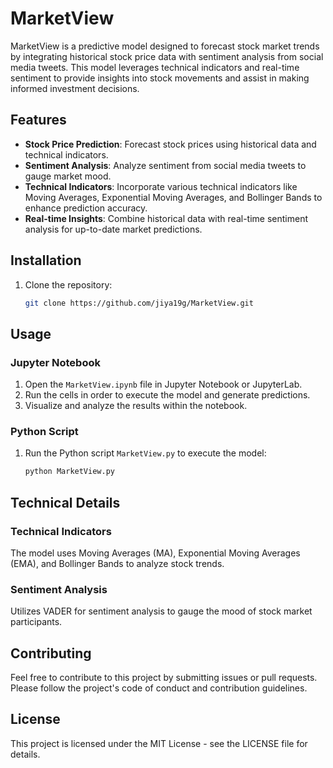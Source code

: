 # MarketView

MarketView is a predictive model designed to forecast stock market trends by integrating historical stock price data with sentiment analysis from social media tweets. This model leverages technical indicators and real-time sentiment to provide insights into stock movements and assist in making informed investment decisions.

## Features

- **Stock Price Prediction**: Forecast stock prices using historical data and technical indicators.
- **Sentiment Analysis**: Analyze sentiment from social media tweets to gauge market mood.
- **Technical Indicators**: Incorporate various technical indicators like Moving Averages, Exponential Moving Averages, and Bollinger Bands to enhance prediction accuracy.
- **Real-time Insights**: Combine historical data with real-time sentiment analysis for up-to-date market predictions.

## Installation

1. Clone the repository:
   ```bash
   git clone https://github.com/jiya19g/MarketView.git

## Usage

### Jupyter Notebook

1. Open the `MarketView.ipynb` file in Jupyter Notebook or JupyterLab.
2. Run the cells in order to execute the model and generate predictions.
3. Visualize and analyze the results within the notebook.

### Python Script

1. Run the Python script `MarketView.py` to execute the model:
   ```bash
   python MarketView.py


## Technical Details

### Technical Indicators

The model uses Moving Averages (MA), Exponential Moving Averages (EMA), and Bollinger Bands to analyze stock trends.

### Sentiment Analysis 

Utilizes VADER for sentiment analysis to gauge the mood of stock market participants.

## Contributing
Feel free to contribute to this project by submitting issues or pull requests. Please follow the project's code of conduct and contribution guidelines.

## License
This project is licensed under the MIT License - see the LICENSE file for details.
